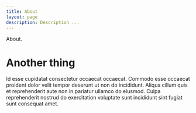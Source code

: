 ```yaml
---
title: About
layout: page
description: Description ...
---
```


About.

# Another thing

Id esse cupidatat consectetur occaecat occaecat. Commodo esse occaecat proident dolor velit tempor deserunt ut non do incididunt. Aliqua cillum quis et reprehenderit aute non in pariatur ullamco do eiusmod. Culpa reprehenderit nostrud do exercitation voluptate sunt incididunt sint fugiat sunt consequat amet.
